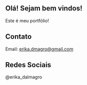 ## Olá! Sejam bem vindos!

Este é meu portfólio!

## Contato

Email: erika.dmagro@gmail.com

## Redes Sociais

@erika_dalmagro